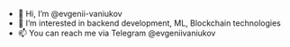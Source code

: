 - 👋 Hi, I’m @evgenii-vaniukov
- 👀 I’m interested in backend development, ML, Blockchain technologies
- 📫 You can reach me via Telegram @evgeniivaniukov

<!---
evgenii-vaniukov/evgenii-vaniukov is a ✨ special ✨ repository because its `README.md` (this file) appears on your GitHub profile.
You can click the Preview link to take a look at your changes.
--->
